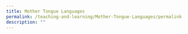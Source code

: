 ```yaml
---
title: Mother Tongue Languages
permalink: /teaching-and-learning/Mother-Tongue-Languages/permalink
description: ""
---
```

